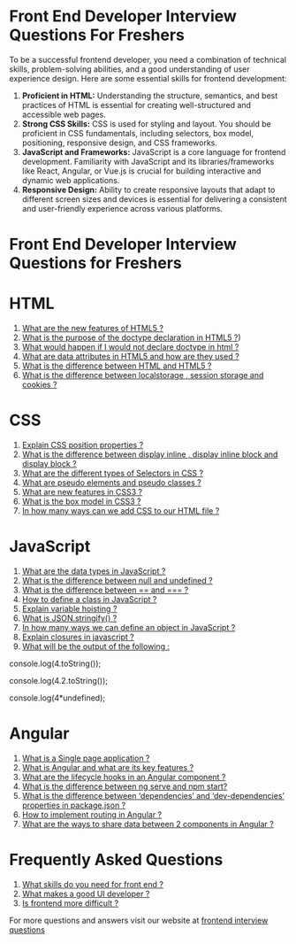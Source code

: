 # Front End Developer Interview Questions For Freshers

To be a successful frontend developer, you need a combination of technical skills, problem-solving abilities, and a good understanding of user experience design. Here are some essential skills for frontend development:

1. **Proficient in HTML:** Understanding the structure, semantics, and best practices of HTML is essential for creating well-structured and accessible web pages.
2. **Strong CSS Skills:** CSS is used for styling and layout. You should be proficient in CSS fundamentals, including selectors, box model, positioning, responsive design, and CSS frameworks.
3. **JavaScript and Frameworks:** JavaScript is a core language for frontend development. Familiarity with JavaScript and its libraries/frameworks like React, Angular, or Vue.js is crucial for building interactive and dynamic web applications.
4. **Responsive Design:** Ability to create responsive layouts that adapt to different screen sizes and devices is essential for delivering a consistent and user-friendly experience across various platforms.

# Front End Developer Interview Questions for Freshers

# HTML
1. [What are the new features of HTML5 ?](https://www.frontendinterviewquestions.com/interview-questions/new-features-of-html5)
2. [What is the purpose of the doctype declaration in HTML5 ?](https://www.frontendinterviewquestions.com/interview-questions/what-is-the-purpose-of-the-doctype-declaration-in-html5))
3. [What would happen if I would not declare doctype in html ?](https://www.frontendinterviewquestions.com/interview-questions/what-would-happen-if-i-would-not-declare-doctype-in-html)
4. [What are data attributes in HTML5 and how are they used ?](https://www.frontendinterviewquestions.com/interview-questions/what-are-data-attributes-in-html5-and-how-are-they-used)
5. [What is the difference between HTML and HTML5 ?](https://www.frontendinterviewquestions.com/interview-questions/what-is-the-difference-between-html-and-html5)
6. [What is the difference between localstorage , session storage and cookies ?](https://www.frontendinterviewquestions.com/interview-questions/difference-between-localstorage-%2C-session-storage-and-cookies)

# CSS
1. [Explain CSS position properties ?](https://www.frontendinterviewquestions.com/interview-questions/explain-css-position-properties)
2. [What is the difference between display inline , display inline block and display block ?](https://www.frontendinterviewquestions.com/interview-questions/difference-between-display-inline-%2C-display-inline-block-and-display-block)
3. [What are the different types of Selectors in CSS ?](https://www.frontendinterviewquestions.com/interview-questions/what-are-the-different-types-of-selectors-in-css)
4. [What are pseudo elements and pseudo classes ?](https://www.frontendinterviewquestions.com/interview-questions/what-are-pseudo-elements-and-pseudo-classes)
5. [What are new features in CSS3 ?](https://www.frontendinterviewquestions.com/interview-questions/what-are-new-features-in-css3)
6. [What is the box model in CSS3 ?](https://www.frontendinterviewquestions.com/interview-questions/what-is-the-box-model-in-css3)
7. [In how many ways can we add CSS to our HTML file ?](https://www.frontendinterviewquestions.com/interview-questions/in-how-many-ways-can-we-add-css-to-our-html-file)

# JavaScript
1. [What are the data types in JavaScript ?](https://www.frontendinterviewquestions.com/interview-questions/what-are-the-data-types-in-javascript)
2. [What is the difference between null and undefined ?](https://www.frontendinterviewquestions.com/interview-questions/-difference-between-null-and-undefined)
3. [What is the difference between == and === ?](https://www.frontendinterviewquestions.com/interview-questions/difference-between-%3D%3D-and-%3D%3D%3D)
4. [How to define a class in JavaScript ?](https://www.frontendinterviewquestions.com/interview-questions/how-to-define-a-class-in-javascript)
5. [Explain variable hoisting ?](https://www.frontendinterviewquestions.com/interview-questions/explain-variable-hoisting)
6. [What is JSON.stringify() ?](https://www.frontendinterviewquestions.com/interview-questions/what-is-json.stringify%2528%2529-)
7. [In how many ways we can define an object in JavaScript ?](https://www.frontendinterviewquestions.com/interview-questions/in-how-many-ways-we-can-define-an-object-in-javascript)
8. [Explain closures in javascript ?](https://www.frontendinterviewquestions.com/interview-questions/explain-closures-in-javascript)
9. [What will be the output of the following :](https://www.frontendinterviewquestions.com/interview-questions/what-will-be-the-output-of-the-following-)
 
 console.log(4.toString());

 console.log(4.2.toString());

 console.log(4*undefined);


# Angular

1. [What is a Single page application ?](https://www.frontendinterviewquestions.com/interview-questions/what-is-a-single-page-application)
2. [What is Angular and what are its key features ?](https://www.frontendinterviewquestions.com/interview-questions/what-is-angular-and-what-are-its-key-features)
3. [What are the lifecycle hooks in an Angular component ?](https://www.frontendinterviewquestions.com/interview-questions/what-are-the-lifecycle-hooks-in-an-angular-component)
4. [What is the difference between ng serve and npm start?](https://www.frontendinterviewquestions.com/interview-questions/difference-between-ng-serve-and-npm-start)
5. [What is the difference between ‘dependencies’ and ‘dev-dependencies’ properties in package.json ?](https://www.frontendinterviewquestions.com/interview-questions/difference-between-'dependencies')
6. [How to implement routing in Angular ?](https://www.frontendinterviewquestions.com/interview-questions/how-to-implement-routing-in-angular-web-components)
7. [What are the ways to share data between 2 components in Angular ?](https://www.frontendinterviewquestions.com/interview-questions/what-are-the-ways-to-share-data-between-2-components)

   
# Frequently Asked Questions

1. [What skills do you need for front end ?](https://www.frontendinterviewquestions.com/interview-questions/what-skills-do-you-need-for-front-end)
2. [What makes a good UI developer ?](https://www.frontendinterviewquestions.com/interview-questions/what-makes-a-good-ui-developer)
3. [Is frontend more difficult ?](https://www.frontendinterviewquestions.com/interview-questions/is-frontend-more-difficult)

For more questions and answers visit our website at  [frontend interview questions](https://frontendinterviewquestions.com/)
   
   
         
